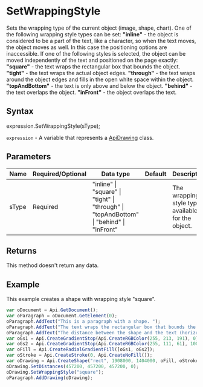 # SetWrappingStyle

Sets the wrapping type of the current object (image, shape, chart). One of the following wrapping style types can be set:
**"inline"** - the object is considered to be a part of the text, like a character, so when the text moves, the object moves as well. In this case the positioning options are inaccessible.
If one of the following styles is selected, the object can be moved independently of the text and positioned on the page exactly:
**"square"** - the text wraps the rectangular box that bounds the object.
**"tight"** - the text wraps the actual object edges.
**"through"** - the text wraps around the object edges and fills in the open white space within the object.
**"topAndBottom"** - the text is only above and below the object.
**"behind"** - the text overlaps the object.
**"inFront"** - the object overlaps the text.

## Syntax

expression.SetWrappingStyle(sType);

`expression` - A variable that represents a [ApiDrawing](../ApiDrawing.md) class.

## Parameters

| **Name** | **Required/Optional** | **Data type** | **Default** | **Description** |
| ------------- | ------------- | ------------- | ------------- | ------------- |
| sType | Required | "inline" &#124; "square" &#124; "tight" &#124; "through" &#124; "topAndBottom" &#124; "behind" &#124; "inFront" |  | The wrapping style type available for the object. |

## Returns

This method doesn't return any data.

## Example

This example creates a shape with wrapping style "square".

```javascript
var oDocument = Api.GetDocument();
var oParagraph = oDocument.GetElement(0);
oParagraph.AddText("This is a paragraph with a shape. ");
oParagraph.AddText("The text wraps the rectangular box that bounds the object. ");
oParagraph.AddText("The distance between the shape and the text (horizontally) is half an inch (457200 English measure units).");
var oGs1 = Api.CreateGradientStop(Api.CreateRGBColor(255, 213, 191), 0);
var oGs2 = Api.CreateGradientStop(Api.CreateRGBColor(255, 111, 61), 100000);
var oFill = Api.CreateRadialGradientFill([oGs1, oGs2]);
var oStroke = Api.CreateStroke(0, Api.CreateNoFill());
var oDrawing = Api.CreateShape("rect", 1908000, 1404000, oFill, oStroke);
oDrawing.SetDistances(457200, 457200, 457200, 0);
oDrawing.SetWrappingStyle("square");
oParagraph.AddDrawing(oDrawing);
```
